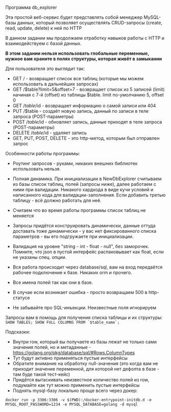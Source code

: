 Программа db_explorer

Эта простой веб-сервис будет представлять собой менеджер MySQL-базы данных, который позволяет осуществлять CRUD-запросы (create, read, update, delete) к ней по HTTP

В данном задании мы продолжаем отработку навыков работы с HTTP и взаимодействуем с базой данных.

**В этом задании нельзя использовать глобальные переменные, нужное вам храните в полях структуры, которая живёт в замыкании**

Для пользователя это выглядит так:
* GET / - возвращает список все таблиц (которые мы можем использовать в дальнейших запросах)
* GET /$table?limit=5&offset=7 - возвращает список из 5 записей (limit) начиная с 7-й (offset) из таблицы $table. limit по-умолчанию 5, offset 0
* GET /$table/$id - возвращает информацию о самой записи или 404
* PUT /$table - создаёт новую запись, данный по записи в теле запроса (POST-параметры)
* POST /$table/$id - обновляет запись, данные приходят в теле запроса (POST-параметры)
* DELETE /$table/$id - удаляет запись
* GET, PUT, POST, DELETE - это http-метод, которым был отправлен запрос

Особенности работы программы:
* Роутинг запросов - руками, никаких внешних библиотек использовать нельзя.

* Полная динамика. При инициализации в NewDbExplorer считываем из базы список таблиц, полей (запросы ниже), 
далее работаем с ними при валидации.
Никакого хардкода в виде кучи условий и написанного кода для валидации-заполнения.
Если добавить третью таблицу - всё должно работать для неё.

* Считаем что во время работы программы список таблиц не меняется

* Запросы придётся конструировать динамически, данные оттуда доставать тоже динамически - 
у вас нет фиксированного списка параметров - вы его подгружаете при инициализации.

* Валидация на уровне "string - int - float - null", без заморочек. Помните, что json в пустой интерфейс распаковывает как float, если не указаны спец. опции.

* Вся работа происходит через database/sql, вам на вход передаётся рабочее подключение к базе. Никаких orm и прочего.

* Все имена полей так как они в базе.

* В случае если возникает ошибка - просто возвращаем 500 в http-статусе

* Не забывайте про SQL-инъекции. Неизвестные поля игнорируем

Запросы вам в помощь для получения списка таблицы и их структуры:
``
SHOW TABLES;
SHOW FULL COLUMNS FROM `$table_name`;
``

Подсказки:
* Внутри row, который вы получаете из базы лежат не только сами значения полей, но и метаданные - https://golang.org/pkg/database/sql/#Rows.ColumnTypes
* Тут будут активно применяться пустые интерфейсы
* Обратите внимание на обработку null-значения (это когда вам не приходит значение переменной, для которой нет дефолта в базе - там буде такой тест-кейс)
* Придётся вытаскивать неизвестное количество полей из row, подумайте как тут можно применить пустые интерфейсы
* Поднять mysql-базу локально проще всего через докер:
```
docker run -p 3306:3306 -v $(PWD):/docker-entrypoint-initdb.d -e MYSQL_ROOT_PASSWORD=1234 -e MYSQL_DATABASE=golang -d mysql
```